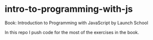 # intro-to-programming-with-js

Book: Introduction to Programming with JavaScript by Launch School

In this repo I push code for the most of the exercises in the book. 
